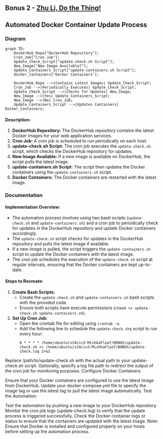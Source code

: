 ## Bonus 2 - [Zhu Li, Do the Thing!](https://www.youtube.com/watch?v=mofRHlO1E_A)
## Automated Docker Container Update Process

### Diagram

```mermaid
graph TD;
    DockerHub_Repo["DockerHub Repository"];
    Cron_Job["Cron Job"];
    Update_Check_Script["update-check.sh Script"];
    New_Image["New Image Available?"];
    Update_Containers_Script["update-containers.sh Script"];
    Docker_Containers["Docker Containers"];

    DockerHub_Repo -->|Contains Latest Images| Update_Check_Script;
    Cron_Job -->|Periodically Executes| Update_Check_Script;
    Update_Check_Script -->|Checks for Updates| New_Image;
    New_Image -->|Yes| Update_Containers_Script;
    New_Image -->|No| Cron_Job;
    Update_Containers_Script -->|Updates Containers| Docker_Containers;
```
#### Description:

1. **DockerHub Repository:** The DockerHub repository contains the latest Docker images for your web application services.
2. **Cron Job:** A cron job is scheduled to run periodically on each host.
3. **update-check.sh Script:** The cron job executes the `update-check.sh` script, which checks the DockerHub repository for updates.
4. **New Image Available:** If a new image is available on DockerHub, the script pulls the latest image.
5. **update-containers.sh Script:** The script then updates the Docker containers using the `update-containers.sh` script.
6. **Docker Containers:** The Docker containers are restarted with the latest image.

### Documentation
#### Implementation Overview:

* The automation process involves using two bash scripts (`update-check.sh` and `update-containers.sh`) and a cron job to periodically check for updates in the DockerHub repository and update Docker containers accordingly.
* The `update-check.sh` script checks for updates in the DockerHub repository and pulls the latest image if available.
* If a new image is pulled, the script triggers the `update-containers.sh` script to update the Docker containers with the latest image.
* The cron job schedules the execution of the `update-check.sh` script at regular intervals, ensuring that the Docker containers are kept up-to-date.

#### Steps to Recreate: 

1. **Create Bash Scripts:**
    * Create the `update-check.sh` and `update-containers.sh` bash scripts with the provided code.
    * Ensure both scripts have execute permissions (`chmod +x update-check.sh update-containers.sh`).
2. **Set Up Cron Job:**
    * Open the crontab file for editing using `crontab -e`.
    * Add the following line to schedule the `update-check.shq` script to run every hour:
      ```
      0 * * * * /home/ubuntu/s24cicd-MishkaFloof/BONUS/update-check.sh >> /home/ubuntu/s24cicd-MishkaFloof/BONUS/update-check.log 2>&1 
      ```
Replace /path/to/update-check.sh with the actual path to your update-check.sh script.
Optionally, specify a log file path to redirect the output of the cron job for monitoring purposes.
Configure Docker Containers:

Ensure that your Docker containers are configured to use the latest image from DockerHub.
Update your docker-compose.yml file to specify the image tag or use the latest tag to pull the latest image automatically.
Test the Automation:

Test the automation by pushing a new image to your DockerHub repository.
Monitor the cron job logs (update-check.log) to verify that the update process is triggered successfully.
Check the Docker container logs or status to ensure that the containers are updated with the latest image.
Note: Ensure that Docker is installed and configured properly on your hosts before setting up the automation process.


